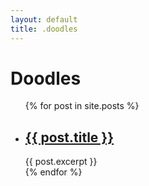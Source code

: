 ```yaml
---
layout: default
title: .doodles
---
```

<h1>Doodles</h1>

<ul>
    {% for post in site.posts %}
    <li>
        <h2><a href="{{ post.url }}">{{ post.title }}</a></h2>
        {{ post.excerpt }}
    </li>
    {% endfor %}
</ul>